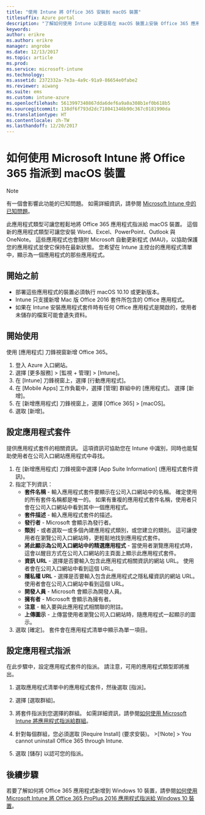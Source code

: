 ```yaml
---
title: "使用 Intune 將 Office 365 安裝到 macOS 裝置"
titlesuffix: Azure portal
description: "了解如何使用 Intune 以更容易在 macOS 裝置上安裝 Office 365 應用程式。"
keywords: 
author: erikre
ms.author: erikre
manager: angrobe
ms.date: 12/13/2017
ms.topic: article
ms.prod: 
ms.service: microsoft-intune
ms.technology: 
ms.assetid: 2372332a-7e3a-4a9c-91a9-86654e0fabe2
ms.reviewer: aiwang
ms.suite: ems
ms.custom: intune-azure
ms.openlocfilehash: 5613997340867dda6def6a9a0a308b1ef0b618b5
ms.sourcegitcommit: 138df6f793d2dc718041346b90c367c0181990da
ms.translationtype: HT
ms.contentlocale: zh-TW
ms.lasthandoff: 12/20/2017
---
```

# <a name="how-to-assign-office-365-to-macos-devices-with-microsoft-intune"></a>如何使用 Microsoft Intune 將 Office 365 指派到 macOS 裝置

>[!Note]
> 有一個會影響此功能的已知問題。 如需詳細資訊，請參閱 [Microsoft Intune 中的已知問題](/intune/known-issues#apps)。

此應用程式類型可讓您輕鬆地將 Office 365 應用程式指派給 macOS 裝置。 這個新的應用程式類型可讓您安裝 Word、Excel、PowerPoint、Outlook 與 OneNote。 這些應用程式也會隨附 Microsoft 自動更新程式 (MAU)，以協助保護您的應用程式並使它保持在最新狀態。 您希望在 Intune 主控台的應用程式清單中，顯示為一個應用程式的那些應用程式。


## <a name="before-you-start"></a>開始之前

- 部署這些應用程式的裝置必須執行 macOS 10.10 或更新版本。
- Intune 只支援新增 Mac 版 Office 2016 套件所包含的 Office 應用程式。
- 如果在 Intune 安裝應用程式套件時有任何 Office 應用程式是開啟的，使用者未儲存的檔案可能會遺失資料。


## <a name="get-started"></a>開始使用
使用 [應用程式] 刀鋒視窗新增 Office 365。
1.  登入 Azure 入口網站。
2.  選擇 [更多服務]  >  [監視 + 管理]  >  [Intune]。
3.  在 [Intune] 刀鋒視窗上，選擇 [行動應用程式]。
4.  在 [Mobile Apps] 工作負載中，選擇 [管理] 群組中的 [應用程式]。 選擇 [新增]。
5.  在 [新增應用程式] 刀鋒視窗上，選擇 [Office 365] > [macOS]。
6.  選取 [新增]。

## <a name="configure-the-app-suite"></a>設定應用程式套件

提供應用程式套件的相關資訊。 這項資訊可協助您在 Intune 中識別，同時也能幫助使用者在公司入口網站應用程式中尋找。

1.  在 [新增應用程式] 刀鋒視窗中選擇 [App Suite Information] (應用程式套件資訊)。
2.  指定下列資訊：
    - **套件名稱** - 輸入應用程式套件要顯示在公司入口網站中的名稱。 確定使用的所有套件名稱都是唯一的。 如果有重複的應用程式套件名稱，使用者只會在公司入口網站中看到其中一個應用程式。
    - **套件描述** - 輸入應用程式套件的描述。
    - **發行者** - Microsoft 會顯示為發行者。
    - **類別** - 或者選取一或多個內建應用程式類別，或您建立的類別。 這可讓使用者在瀏覽公司入口網站時，更輕鬆地找到應用程式套件。
    - **將此顯示為公司入口網站中的精選應用程式** - 當使用者瀏覽應用程式時，這會以醒目方式在公司入口網站的主頁面上顯示此應用程式套件。
    - **資訊 URL** - 選擇是否要輸入包含此應用程式相關資訊的網站 URL。 使用者會在公司入口網站中看到這個 URL。
    - **隱私權 URL** - 選擇是否要輸入包含此應用程式之隱私權資訊的網站 URL。 使用者會在公司入口網站中看到這個 URL。
    - **開發人員** - Microsoft 會顯示為開發人員。
    - **擁有者** - Microsoft 會顯示為擁有者。
    - **注意** - 輸入要與此應用程式相關聯的附註。
    - **上傳圖示** - 上傳當使用者瀏覽公司入口網站時，隨應用程式一起顯示的圖示。
3.  選取 [確定]。 套件會在應用程式清單中顯示為單一項目。

## <a name="configure-app-assignments"></a>設定應用程式指派

在此步驟中，設定應用程式套件的指派。 請注意，可用的應用程式類型即將推出。

1.  選取應用程式清單中的應用程式套件，然後選取 [指派]。
2.  選擇 [選取群組]。
3.  將套件指派到您選擇的群組。 如需詳細資訊，請參閱[如何使用 Microsoft Intune 將應用程式指派給群組](/intune/apps-deploy)。
4.  針對每個群組，您必須選取 [Require Install] \(要求安裝\)。
        >[!Note]
        > You cannot uninstall Office 365 through Intune.

5. 選取 [儲存] 以認可您的指派。

## <a name="next-steps"></a>後續步驟

若要了解如何將 Office 365 應用程式新增到 Windows 10 裝置，請參閱[如何使用 Microsoft Intune 將 Office 365 ProPlus 2016 應用程式指派給 Windows 10 裝置](/intune/apps-add-office365)。
